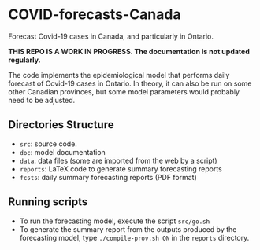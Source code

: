 # COVID-forecasts-Canada


Forecast Covid-19 cases in Canada, and particularly in Ontario.

**THIS REPO IS A WORK IN PROGRESS. The documentation is not updated regularly.**

The code implements the epidemiological model that performs daily forecast of Covid-19 cases in Ontario. In theory, it can also be run on some other Canadian provinces, but some model parameters would probably need to be adjusted.


## Directories Structure

* `src`: source code.
* `doc`: model documentation
* `data`: data files (some are imported from the web by a script)
* `reports`: LaTeX code to generate summary forecasting reports
* `fcsts`: daily summary forecasting reports (PDF format)

## Running scripts

* To run the forecasting model, execute the script `src/go.sh`
* To generate the summary report from the outputs produced by the forecasting model, type `./compile-prov.sh ON` in the `reports` directory.






